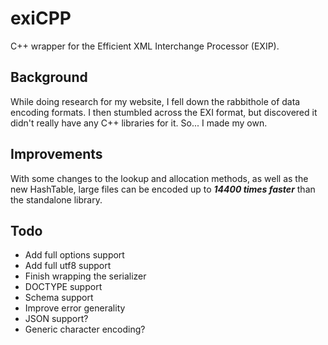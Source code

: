 # exiCPP

C++ wrapper for the Efficient XML Interchange Processor (EXIP).

## Background

While doing research for my website, I fell down the rabbithole
of data encoding formats. I then stumbled across the EXI format,
but discovered it didn't really have any C++ libraries for it.
So... I made my own.

## Improvements

With some changes to the lookup and allocation methods, as well as the new HashTable,
large files can be encoded up to ***14400 times faster*** than the standalone library.

## Todo

- Add full options support
- Add full utf8 support
- Finish wrapping the serializer
- DOCTYPE support
- Schema support
- Improve error generality
- JSON support?
- Generic character encoding?
